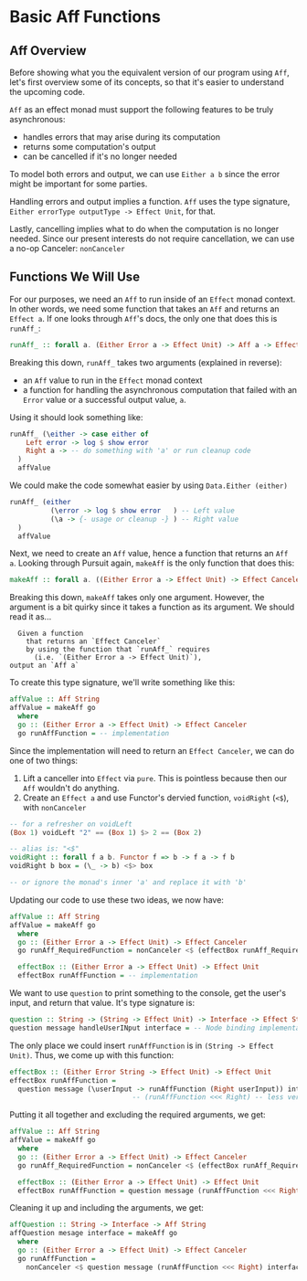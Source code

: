 # Basic Aff Functions

## Aff Overview

Before showing what you the equivalent version of our program using `Aff`, let's first overview some of its concepts, so that it's easier to understand the upcoming code.

`Aff` as an effect monad must support the following features to be truly asynchronous:
- handles errors that may arise during its computation
- returns some computation's output
- can be cancelled if it's no longer needed

To model both errors and output, we can use `Either a b` since the error might be important for some parties.

Handling errors and output implies a function. `Aff` uses the type signature, `Either errorType outputType -> Effect Unit`, for that.

Lastly, cancelling implies what to do when the computation is no longer needed. Since our present interests do not require cancellation, we can use a no-op Canceler: `nonCanceler`

## Functions We Will Use

For our purposes, we need an `Aff` to run inside of an `Effect` monad context. In other words, we need some function that takes an `Aff` and returns an `Effect a`. If one looks through `Aff`'s docs, the only one that does this is `runAff_`:
```purescript
runAff_ :: forall a. (Either Error a -> Effect Unit) -> Aff a -> Effect Unit
```
Breaking this down, `runAff_` takes two arguments (explained in reverse):
- an `Aff` value to run in the `Effect` monad context
- a function for handling the asynchronous computation that failed with an `Error` value or a successful output value, `a`.

Using it should look something like:
```purescript
runAff_ (\either -> case either of
    Left error -> log $ show error
    Right a -> -- do something with 'a' or run cleanup code
  )
  affValue
```
We could make the code somewhat easier by using `Data.Either (either)`
```purescript
runAff_ (either
          (\error -> log $ show error   ) -- Left value
          (\a -> {- usage or cleanup -} ) -- Right value
  )
  affValue
```

Next, we need to create an `Aff` value, hence a function that returns an `Aff a`. Looking through Pursuit again, `makeAff` is the only function that does this:
```purescript
makeAff :: forall a. ((Either Error a -> Effect Unit) -> Effect Canceler) -> Aff a
```

Breaking this down, `makeAff` takes only one argument. However, the argument is a bit quirky since it takes a function as its argument. We should read it as...

```
  Given a function
    that returns an `Effect Canceler`
    by using the function that `runAff_` requires
      (i.e. `(Either Error a -> Effect Unit)`),
output an `Aff a`
```

To create this type signature, we'll write something like this:
```purescript
affValue :: Aff String
affValue = makeAff go
  where
  go :: (Either Error a -> Effect Unit) -> Effect Canceler
  go runAffFunction = -- implementation
```
Since the implementation will need to return an `Effect Canceler`, we can do one of two things:
1. Lift a canceller into `Effect` via `pure`. This is pointless because then our `Aff` wouldn't do anything.
2. Create an `Effect a` and use Functor's dervied function, `voidRight` (`<$`), with `nonCanceler`

```purescript
-- for a refresher on voidLeft
(Box 1) voidLeft "2" == (Box 1) $> 2 == (Box 2)

-- alias is: "<$"
voidRight :: forall f a b. Functor f => b -> f a -> f b
voidRight b box = (\_ -> b) <$> box

-- or ignore the monad's inner 'a' and replace it with 'b'
```

Updating our code to use these two ideas, we now have:
```purescript
affValue :: Aff String
affValue = makeAff go
  where
  go :: (Either Error a -> Effect Unit) -> Effect Canceler
  go runAff_RequiredFunction = nonCanceler <$ (effectBox runAff_RequiredFunction)

  effectBox :: (Either Error a -> Effect Unit) -> Effect Unit
  effectBox runAffFunction = -- implementation
```
We want to use `question` to print something to the console, get the user's input, and return that value.
It's type signature is:
```purescript
question :: String -> (String -> Effect Unit) -> Interface -> Effect String
question message handleUserINput interface = -- Node binding implementation
```
The only place we could insert `runAffFunction` is in `(String -> Effect Unit)`. Thus, we come up with this function:
```purescript
effectBox :: (Either Error String -> Effect Unit) -> Effect Unit
effectBox runAffFunction =
  question message (\userInput -> runAffFunction (Right userInput)) interface
                              -- (runAffFunction <<< Right) -- less verbose; same thing
```
Putting it all together and excluding the required arguments, we get:
```purescript
affValue :: Aff String
affValue = makeAff go
  where
  go :: (Either Error a -> Effect Unit) -> Effect Canceler
  go runAff_RequiredFunction = nonCanceler <$ (effectBox runAff_RequiredFunction)

  effectBox :: (Either Error a -> Effect Unit) -> Effect Unit
  effectBox runAffFunction = question message (runAffFunction <<< Right) interface
```
Cleaning it up and including the arguments, we get:
```purescript
affQuestion :: String -> Interface -> Aff String
affQuestion mesage interface = makeAff go
  where
  go :: (Either Error a -> Effect Unit) -> Effect Canceler
  go runAffFunction =
    nonCanceler <$ question message (runAffFunction <<< Right) interface
```
